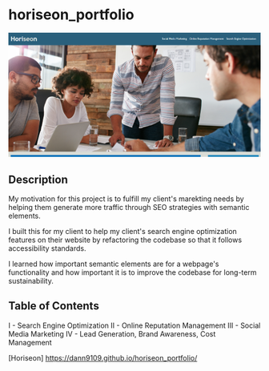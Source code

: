 # horiseon_portfolio

 ![Horiseon app](./assets/images/horiseon.PNG)

## Description 
My motivation for this project is to fulfill my client's marekting needs by helping them generate more traffic through SEO strategies with semantic elements.

I built this for my client to help my client's search engine optimization features on their website by refactoring the codebase so that it follows accessibility standards.

I learned how important semantic elements are for a webpage's functionality and how important it is to improve the codebase for long-term sustainability.

## Table of Contents

I - Search Engine Optimization
II - Online Reputation Management
III -  Social Media Marketing
IV - Lead Generation, Brand Awareness, Cost Management

[Horiseon] https://dann9109.github.io/horiseon_portfolio/